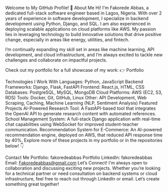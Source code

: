 Welcome to My GitHub Profile! 👋
About Me
Hi! I'm Fakorede Abbas, a dedicated full-stack software engineer based in Lagos, Nigeria. With over 2 years of experience in software development, I specialize in backend development using Python, Django, and SQL. I am also experienced in deploying scalable applications on cloud platforms like AWS. My passion lies in leveraging technology to build innovative solutions that drive positive change, especially in areas like energy, utilities, and fintech.

I’m continually expanding my skill set in areas like machine learning, API development, and cloud infrastructure, and I’m always excited to tackle new challenges and collaborate on impactful projects.

Check out my portfolio for a full showcase of my work:
👉 Portfolio

Technologies I Work With
Languages: Python, JavaScript
Backend Frameworks: Django, Flask, FastAPI
Frontend: React.js, HTML, CSS
Databases: PostgreSQL, MySQL, MongoDB
Cloud Platforms: AWS (EC2, S3, RDS)
Tools: Docker, Git, GitHub, Linux
Other: API Development, Web Scraping, Caching, Machine Learning (NLP, Sentiment Analysis)
Featured Projects
AI-Powered Research Tool: A FastAPI-based tool that integrates the OpenAI API to generate research content with automated references.
School Management System: A full-stack Django application with real-time chat capabilities using WebSocket for improved student-teacher communication.
Recommendation System for E-Commerce: An AI-powered recommendation engine, deployed on AWS, that reduced API response time by 40%.
Explore more of these projects in my portfolio or in the repositories below! 👇

Contact Me
Portfolio: fakoredeabbas Portfolio
LinkedIn: fakoredeabbas
Email: Fakoredeabbas@gmail.com
Let’s Connect!
I'm always open to collaboration and discussing exciting new projects. Whether you’re looking for a technical partner or need consultation on backend systems or cloud infrastructure, feel free to reach out through LinkedIn or email. Let’s create something great together!
